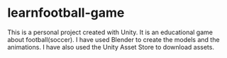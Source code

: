 # learnfootball-game
This is a personal project created with Unity. It is an educational game about football(soccer).
I have used Blender to create the models and the animations. I have also used the Unity Asset Store to download assets.
